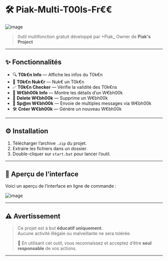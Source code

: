# 🛠️ Piak-Multi-T00ls-Fr€€

![image](https://github.com/user-attachments/assets/ade8288f-939e-46ee-9535-ce47cb3b612a)

> 0util multifonction gratuit développé par +Piak_ Owner de **Piak's Project**

---

## ✨ Fonctionnalités


- 🔍 **T0k€n Info** — Affiche les infos du T0k€n
- 🧨 **T0k€n Nuk€r** — Nuk€ un T0k€n
- ✅ **T0k€n Checker** — Vérifie la validité des T0k€ns
- 👤 **W€bh00k Info** — Montre les détails d’un W€bh00k
- 🧹 **Delete W€bh00k** — Supprime un W€bh00k
- 📢 **Sp@m W€bh00k** — Envoie de multiples messages via W€bh00k
- 🛠 **Créer W€bh00k** — Génère un nouveau W€bh00k

---

## ⚙️ Installation

1. Télécharger l’archive `.zip` du projet.
2. Extraire les fichiers dans un dossier.
3. Double-cliquer sur `start.bat` pour lancer l’outil.

---

## 📸 Aperçu de l’interface

Voici un aperçu de l’interface en ligne de commande :

![image](https://github.com/user-attachments/assets/594c7185-9f91-4add-ad97-be4affdbf7a9)


---

## ⚠️ Avertissement


> Ce projet est à but **éducatif uniquement**.  
> Aucune activité illégale ou malveillante ne sera tolérée.  
>  
> 🧠 En utilisant cet outil, vous reconnaissez et acceptez d’être **seul responsable** de vos actions.

---
